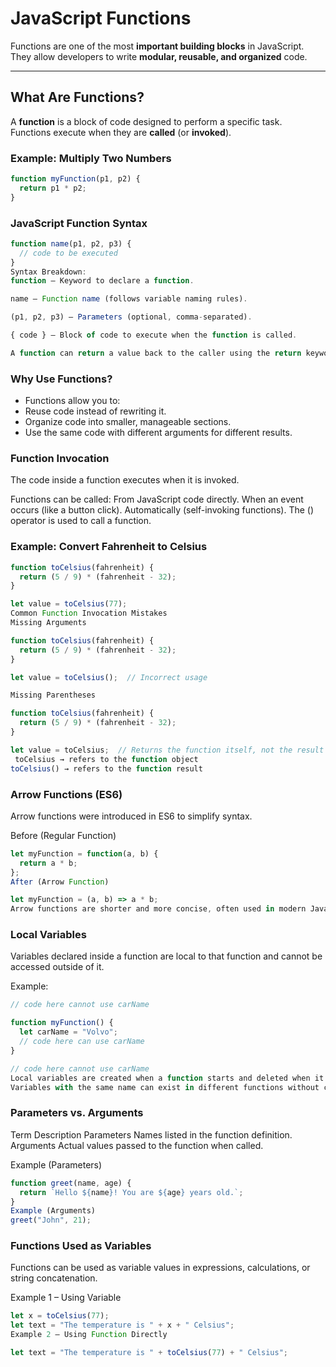 # JavaScript Functions

Functions are one of the most **important building blocks** in JavaScript.  
They allow developers to write **modular, reusable, and organized** code.

---

## What Are Functions?

A **function** is a block of code designed to perform a specific task.  
Functions execute when they are **called** (or **invoked**).

### Example: Multiply Two Numbers

```js
function myFunction(p1, p2) {
  return p1 * p2;
}
```
### JavaScript Function Syntax
```js
function name(p1, p2, p3) {
  // code to be executed
}
Syntax Breakdown:
function — Keyword to declare a function.

name — Function name (follows variable naming rules).

(p1, p2, p3) — Parameters (optional, comma-separated).

{ code } — Block of code to execute when the function is called.

A function can return a value back to the caller using the return keyword.
```
### Why Use Functions?
- Functions allow you to:
- Reuse code instead of rewriting it.
- Organize code into smaller, manageable sections.
- Use the same code with different arguments for different results.

### Function Invocation
The code inside a function executes when it is invoked.

Functions can be called:
From JavaScript code directly.
When an event occurs (like a button click).
Automatically (self-invoking functions).
The () operator is used to call a function.

### Example: Convert Fahrenheit to Celsius
```js
function toCelsius(fahrenheit) {
  return (5 / 9) * (fahrenheit - 32);
}

let value = toCelsius(77);
Common Function Invocation Mistakes
Missing Arguments

function toCelsius(fahrenheit) {
  return (5 / 9) * (fahrenheit - 32);
}

let value = toCelsius();  // Incorrect usage

Missing Parentheses

function toCelsius(fahrenheit) {
  return (5 / 9) * (fahrenheit - 32);
}

let value = toCelsius;  // Returns the function itself, not the result
 toCelsius → refers to the function object
toCelsius() → refers to the function result
```
### Arrow Functions (ES6)
Arrow functions were introduced in ES6 to simplify syntax.

Before (Regular Function)
```js
let myFunction = function(a, b) {
  return a * b;
};
After (Arrow Function)

let myFunction = (a, b) => a * b;
Arrow functions are shorter and more concise, often used in modern JavaScript.
```
### Local Variables
Variables declared inside a function are local to that function and cannot be accessed outside of it.

Example:
```js
// code here cannot use carName

function myFunction() {
  let carName = "Volvo";
  // code here can use carName
}

// code here cannot use carName
Local variables are created when a function starts and deleted when it ends.
Variables with the same name can exist in different functions without conflict.
```
### Parameters vs. Arguments
Term	Description
Parameters	Names listed in the function definition.
Arguments	Actual values passed to the function when called.

Example (Parameters)
```js
function greet(name, age) {
  return `Hello ${name}! You are ${age} years old.`;
}
Example (Arguments)
greet("John", 21);
```
### Functions Used as Variables
Functions can be used as variable values in expressions, calculations, or string concatenation.

Example 1 – Using Variable
```js
let x = toCelsius(77);
let text = "The temperature is " + x + " Celsius";
Example 2 – Using Function Directly

let text = "The temperature is " + toCelsius(77) + " Celsius";
```

